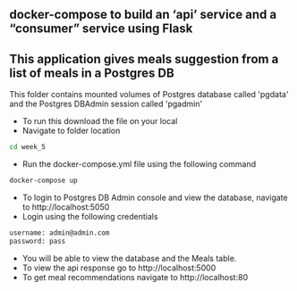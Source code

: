 ## docker-compose to build an ‘api’ service and a “consumer” service using Flask 

## This application gives meals suggestion from a list of meals in a Postgres DB

This folder contains mounted volumes of Postgres database called 'pgdata' and the Postgres DBAdmin session called 'pgadmin'

- To run this download the file on your local 
- Navigate to folder location 
```sh
cd week_5
```
- Run the docker-compose.yml file using the following command
```sh
docker-compose up
```
- To login to Postgres DB Admin console and view the database, navigate to http://localhost:5050
- Login using the following credentials
```sh
username: admin@admin.com 
password: pass
```
- You will be able to view the database and the Meals table.
- To view the api response go to http://localhost:5000 
- To get meal recommendations navigate to http://localhost:80

